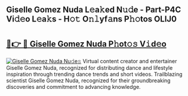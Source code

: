 ## Giselle Gomez Nuda L𝚎a𝚔ed N𝚞𝚍e - Part-P4C Vi𝚍𝚎o L𝚎a𝚔s - H𝚘𝚝 O𝚗𝚕yf𝚊ns P𝚑𝚘tos OLIJ0

# <h2><a href="http://kfai1e2.oniu.top/?m=Giselle+Gomez+Nuda">🔗👉 🔴 Giselle Gomez Nuda P𝚑ot𝚘𝚜 V𝚒d𝚎o</a></h2>

[![Giselle Gomez Nuda Nu𝚍e𝚜](https://i.imgur.com/0qMVB7G.gif)](http://kfai1e2.oniu.top/?m=Giselle+Gomez+Nuda)
Virtual content creator and entertainer Giselle Gomez Nuda, recognized for distributing dance and lifestyle inspiration through trending dance trends and short videos. Trailblazing scientist Giselle Gomez Nuda, recognized for their groundbreaking discoveries and commitment to advancing knowledge.  
